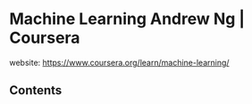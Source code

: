 # Machine Learning Andrew Ng | Coursera
website: https://www.coursera.org/learn/machine-learning/ </br>

## Contents
